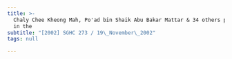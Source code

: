 ```yaml
---
title: >-
  Chaly Chee Kheong Mah, Po'ad bin Shaik Abu Bakar Mattar & 34 others practising
  in the
subtitle: "[2002] SGHC 273 / 19\_November\_2002"
tags: null

---
```



